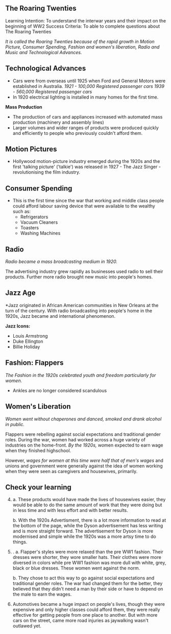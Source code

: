 ## The Roaring Twenties

Learning Intention: To understand the interwar years and their impact on the beginning of WW2
Success Criteria: To able to complete questions about The Roaring Twenties

*It is called the Roaring Twenties because of the rapid growth in Motion Picture, Consumer Spending, Fashion and women's liberation, Radio and Music and Technological Advances.*

## Technological Advances

- Cars were from overseas until 1925 when Ford and General Motors were established in Australia. 
*1921 - 100,000 Registered passenger cars
1939 - 560,000 Registered passenger cars*
- In 1920 electrical lighting is installed in many homes for the first time.

**Mass Production**
- The production of cars and appliances increased with automated mass production (machinery and assembly lines)
- Larger volumes and wider ranges of products were produced quickly and efficiently to people who previously couldn't afford them.

## Motion Pictures
- Hollywood motion-picture industry emerged during the 1920s and the first 'talking picture' ('talkie') was released in 1927 - The Jazz Singer - revolutionising the film industry.

## Consumer Spending
- This is the first time since the war that working and middle class people could afford labour saving device that were available to the wealthy such as:
	- Refrigerators
	- Vacuum Cleaners
	- Toasters
	- Washing Machines

## Radio
*Radio became a mass broadcasting medium in 1920.*

The advertising industry grew rapidly as businesses used radio to sell their products. Further more radio brought new music into people's homes.

## Jazz Age
*Jazz originated in African American communities in New Orleans at the turn of the century. With radio broadcasting into people's home in the 1920s, Jazz became and international phenomenon.

**Jazz Icons:**
- Louis Armstrong
- Duke Ellington
- Billie Holiday

## Fashion: Flappers
*The Fashion in the 1920s celebrated youth and freedom particularly for women.*

- Ankles are no longer considered scandulous 

## Women's Liberation
*Women went without chaperones and danced, smoked and drank alcohol in public.*

Flappers were rebelling against social expectations and traditional gender roles.
During the war, women had worked across a huge variety of industries on the home-front. *By the 1920s, wo*men expected to earn wage when they finished highschool.

However, *wages for women at this time were half that of men's wages* and unions and government were generally against the idea of women working when they were seen as caregivers and housewives, primarily.


## Check your learning

4. 
	 a. These products would have made the lives of housewives easier, they would be able to do the same amount of work that they were doing but in less time and with less effort and with better results.

	b. With the 1920s Advertisment, there is a lot more information to read at the bottom of the page, while the Dyson advertisement has less writing and is more straight forward. The advertisement for Dyson is more modernised and simple while the 1920s was a more artsy time to do things.

5. .
	a. Flapper's styles were more relaxed than the pre WW1 fashion. Their dresses were shorter, they wore smaller hats. Their clothes were more diversed in colors while pre WW1 fashion was more dull with white, grey, black or blue dresses. These women went against the norm.

	b. They chose to act this way to go against social expectations and traditional gender roles. The war had changed them for the better, they believed that they didn't need a man by their side or have to depend on the male to earn the wages.

6.  Automotives became a huge impact on people's lives, though they were expensive and only higher classes could afford them, they were really effective for getting people from one place to another. But with more cars on the street, came more road injuries as jaywalking wasn't outlawed yet.